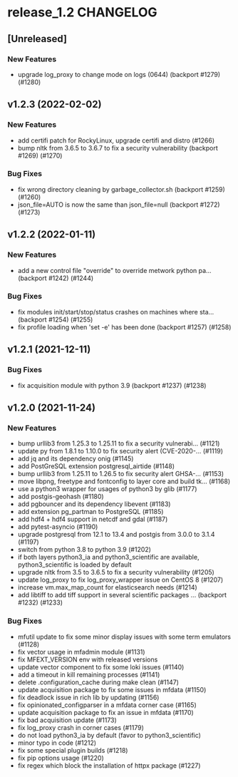 # release_1.2 CHANGELOG

## [Unreleased]

### New Features

- upgrade log_proxy to change mode on logs (0644) (backport #1279) (#1280)

## v1.2.3 (2022-02-02)

### New Features

- add certifi patch for RockyLinux, upgrade certifi and distro (#1266)
- bump nltk from 3.6.5 to 3.6.7 to fix a security vulnerability (backport #1269) (#1270)

### Bug Fixes

- fix wrong directory cleaning by garbage_collector.sh (backport #1259) (#1260)
- json_file=AUTO is now the same than json_file=null (backport #1272) (#1273)

## v1.2.2 (2022-01-11)

### New Features

- add a new control file "override" to override metwork python pa… (backport #1242) (#1244)

### Bug Fixes

- fix modules init/start/stop/status crashes on machines where sta… (backport #1254) (#1255)
- fix profile loading when 'set -e' has been done (backport #1257) (#1258)

## v1.2.1 (2021-12-11)

### Bug Fixes

- fix acquisition module with python 3.9 (backport #1237) (#1238)

## v1.2.0 (2021-11-24)

### New Features

- bump urllib3 from 1.25.3 to 1.25.11 to fix a security vulnerabi… (#1121)
- update py from 1.8.1 to 1.10.0 to fix security alert (CVE-2020-… (#1119)
- add jq and its dependency onig (#1145)
- add PostGreSQL extension postgresql_airtide (#1148)
- bump urllib3 from 1.25.11 to 1.26.5 to fix security alert GHSA-… (#1153)
- move libpng, freetype and fontconfig to layer core and build tk… (#1168)
- use a python3 wrapper for usages of python3 by glib  (#1177)
- add postgis-geohash (#1180)
- add pgbouncer and its dependency libevent (#1183)
- add extension pg_partman to PostgreSQL (#1185)
- add hdf4 + hdf4 support in netcdf and gdal (#1187)
- add pytest-asyncio (#1190)
- upgrade postgresql from 12.1 to 13.4 and postgis from 3.0.0 to 3.1.4 (#1197)
- switch from python 3.8 to python 3.9 (#1202)
- if both layers python3_ia and python3_scientific are available, python3_scientific is loaded by default
- upgrade nltk from 3.5 to 3.6.5 to fix a security vulnerability (#1205)
- update log_proxy to fix log_proxy_wrapper issue on CentOS 8 (#1207)
- increase vm.max_map_count for elasticsearch needs (#1214)
- add libtiff to add tiff support in several scientific packages … (backport #1232) (#1233)

### Bug Fixes

- mfutil update to fix some minor display issues with some term emulators (#1128)
- fix vector usage in mfadmin module (#1131)
- fix MFEXT_VERSION env with released versions
- update vector component to fix some loki issues (#1140)
- add a timeout in kill remaining processes (#1141)
- delete .configuration_cache during make clean (#1147)
- update acquisition package to fix some issues in mfdata (#1150)
- fix deadlock issue in rich lib by updating (#1156)
- fix opinionated_configparser in a mfdata corner case (#1165)
- update acquisition package to fix an issue in mfdata (#1170)
- fix bad acquisition update (#1173)
- fix log_proxy crash in corner cases  (#1179)
- do not load python3_ia by default (favor to python3_scientific)
- minor typo in code (#1212)
- fix some special plugin builds (#1218)
- fix pip options usage (#1220)
- fix regex which block the installation of httpx package (#1227)


